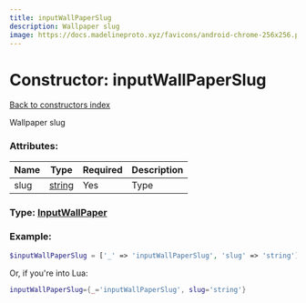 ```yaml
---
title: inputWallPaperSlug
description: Wallpaper slug
image: https://docs.madelineproto.xyz/favicons/android-chrome-256x256.png
---
```

# Constructor: inputWallPaperSlug  
[Back to constructors index](index.md)



Wallpaper slug

### Attributes:

| Name     |    Type       | Required | Description |
|----------|---------------|----------|-------------|
|slug|[string](../types/string.md) | Yes|Type|



### Type: [InputWallPaper](../types/InputWallPaper.md)


### Example:

```php
$inputWallPaperSlug = ['_' => 'inputWallPaperSlug', 'slug' => 'string'];
```  


Or, if you're into Lua:

```lua
inputWallPaperSlug={_='inputWallPaperSlug', slug='string'}

```


